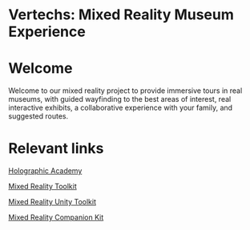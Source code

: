 # Vertechs: Mixed Reality Museum Experience
# Welcome
Welcome to our mixed reality project to provide immersive tours in real museums, with guided wayfinding to the best areas of interest, real interactive exhibits, a collaborative experience with your family, and suggested routes.

# Relevant links
[Holographic Academy](https://developer.microsoft.com/en-us/windows/mixed-reality/academy)

[Mixed Reality Toolkit](https://github.com/Microsoft/MixedRealityToolkit-Unity)

[Mixed Reality Unity Toolkit](https://github.com/Microsoft/MixedRealityToolkit-Unity)

[Mixed Reality Companion Kit](https://github.com/Microsoft/MixedRealityCompanionKit)
